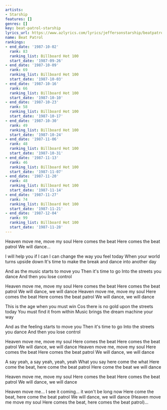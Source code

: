 ```yaml
---
artists:
- Starship
features: []
genres: []
key: beat-patrol-starship
lyrics_url: https://www.azlyrics.com/lyrics/jeffersonstarship/beatpatrol.html
name: Beat Patrol
rankings:
- end_date: '1987-10-02'
  rank: 83
  ranking_list: Billboard Hot 100
  start_date: '1987-09-26'
- end_date: '1987-10-09'
  rank: 69
  ranking_list: Billboard Hot 100
  start_date: '1987-10-03'
- end_date: '1987-10-16'
  rank: 66
  ranking_list: Billboard Hot 100
  start_date: '1987-10-10'
- end_date: '1987-10-23'
  rank: 58
  ranking_list: Billboard Hot 100
  start_date: '1987-10-17'
- end_date: '1987-10-30'
  rank: 49
  ranking_list: Billboard Hot 100
  start_date: '1987-10-24'
- end_date: '1987-11-06'
  rank: 48
  ranking_list: Billboard Hot 100
  start_date: '1987-10-31'
- end_date: '1987-11-13'
  rank: 46
  ranking_list: Billboard Hot 100
  start_date: '1987-11-07'
- end_date: '1987-11-20'
  rank: 48
  ranking_list: Billboard Hot 100
  start_date: '1987-11-14'
- end_date: '1987-11-27'
  rank: 74
  ranking_list: Billboard Hot 100
  start_date: '1987-11-21'
- end_date: '1987-12-04'
  rank: 99
  ranking_list: Billboard Hot 100
  start_date: '1987-11-28'
---
```


Heaven move me, move my soul 
Here comes the beat 
Here comes the beat patrol 
We will dance... 

I will help you if I can 
I can change the way you feel today 
When your world turns upside down 
It's time to make the break and dance into another day 

And as the music starts to move you 
Then it's time to go 
Into the streets you dance 
And then you lose control 

Heaven move me, move my soul 
Here comes the beat 
Here comes the beat patrol 
We will dance, we will dance 
Heaven move me, move my soul 
Here comes the beat 
Here comes the beat patrol 
We will dance, we will dance 

This is the age when you must win 
Cos there is no gold upon the streets today 
You must find it from within 
Music brings the dream machine your way 

And as the feeling starts to move you 
Then it's time to go 
Into the streets you dance 
And then you lose control 

Heaven move me, move my soul 
Here comes the beat 
Here comes the beat patrol 
We will dance, we will dance 
Heaven move me, move my soul 
Here comes the beat 
Here comes the beat patrol 
We will dance, we will dance 

A say yeah, a say yeah, yeah, yeah 
What you say here come the what 
Here come the beat, here come the beat patrol 
Here come the beat we will dance 

Heaven move me, move my soul 
Here comes the beat 
Here comes the beat patrol 
We will dance, we will dance 

Heaven move me... I see it coming... it won't be long now 
Here come the beat, here come the beat patrol 
We will dance, we will dance 
(Heaven move me move my soul 
Here comes the beat, here comes the beat patrol)...



